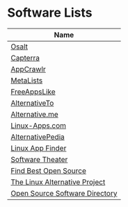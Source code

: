 # Software Lists
| Name                                                                       |
| -------------------------------------------------------------------------- |
| [Osalt](https://www.osalt.com/)                                            |
| [Capterra](https://www.capterra.com/#categories)                           |
| [AppCrawlr](https://appcrawlr.com/)                                        |
| [MetaLists](https://github.com/Tiamarth/MetaLists)                         |
| [FreeAppsLike](http://freeappslike.com/)                                   |
| [AlternativeTo](https://alternativeto.net/)                                |
| [Alternative.me](https://alternative.me)                                   |
| [Linux-Apps.com](https://www.linux-apps.com/)                              |
| [AlternativePedia](https://alternativepedia.com/)                          |
| [Linux App Finder](https://linuxappfinder.com/)                            |
| [Software Theater](https://software.theater/)                              |
| [Find Best Open Source](https://www.findbestopensource.com/)               |
| [The Linux Alternative Project](https://www.linuxalt.com/)                 |
| [Open Source Software Directory](https://opensourcesoftwaredirectory.com/) |

